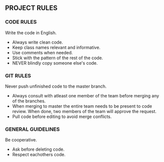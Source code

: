  ## PROJECT RULES
 
 
 ### CODE RULES
Write the code in English.
- Always write clean code. 
- Keep class names relevant and informative.
- Use comments when needed. 
- Stick with the pattern of the rest of the code.
- NEVER blindly copy someone else's code. 

 
 
 ### GIT RULES
 Never push unfinished code to the master branch. 
- Always consult with atleast one member of the team before merging any of the branches. 
- When merging to master the entire team needs to be present to code review. When done, two members of the team will approve the request. 
- Pull code before editing to avoid merge conflicts. 

### GENERAL GUIDELINES
Be cooperative.
- Ask before deleting code.
- Respect eachothers code.
